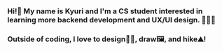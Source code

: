 ### Hi!👋 My name is Kyuri and I'm a CS student interested in learning more backend development and UX/UI design. 👩🏻‍💻
### Outside of coding, I love to design✍🏻, draw🖼, and hike⛰!

<!--
**kyurijung/kyurijung** is a ✨ _special_ ✨ repository because its `README.md` (this file) appears on your GitHub profile.

Here are some ideas to get you started:

- 🔭 I’m currently working on ...
- 🌱 I’m currently learning ...
- 👯 I’m looking to collaborate on ...
- 🤔 I’m looking for help with ...
- 💬 Ask me about ...
- 📫 How to reach me: ...
- 😄 Pronouns: ...
- ⚡ Fun fact: ...
-->
